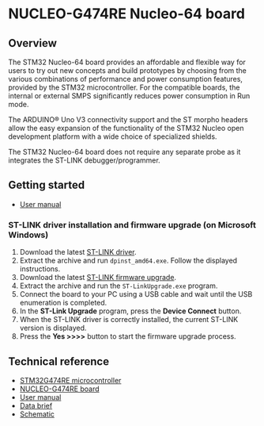 # NUCLEO-G474RE Nucleo-64 board

## Overview

The STM32 Nucleo-64 board provides an affordable and flexible way for users to try out new concepts and build prototypes by choosing from the various combinations of performance and power consumption features, provided by the STM32 microcontroller. For the compatible boards, the internal or external SMPS significantly reduces power consumption in Run mode.

The ARDUINO® Uno V3 connectivity support and the ST morpho headers allow the easy expansion of the functionality of the STM32 Nucleo open development platform with a wide choice of specialized shields.

The STM32 Nucleo-64 board does not require any separate probe as it integrates the ST-LINK debugger/programmer.

## Getting started

- [User manual](https://www.st.com/resource/en/user_manual/um2505-stm32g4-nucleo64-boards-mb1367-stmicroelectronics.pdf)

### ST-LINK driver installation and firmware upgrade (on Microsoft Windows)

1. Download the latest [ST-LINK driver](https://www.st.com/en/development-tools/stsw-link009.html).
2. Extract the archive and run `dpinst_amd64.exe`. Follow the displayed instructions.
3. Download the latest [ST-LINK firmware upgrade](https://www.st.com/en/development-tools/stsw-link007.html).
4. Extract the archive and run the `ST-LinkUpgrade.exe` program.
5. Connect the board to your PC using a USB cable and wait until the USB enumeration is completed.
6. In the **ST-Link Upgrade** program, press the **Device Connect** button.
7. When the ST-LINK driver is correctly installed, the current ST-LINK version is displayed.
8. Press the **Yes >>>>** button to start the firmware upgrade process.

## Technical reference

- [STM32G474RE microcontroller](https://www.st.com/en/microcontrollers-microprocessors/stm32g474re.html)
- [NUCLEO-G474RE board](https://www.st.com/en/evaluation-tools/nucleo-g474re.html)
- [User manual](https://www.st.com/resource/en/user_manual/um2505-stm32g4-nucleo64-boards-mb1367-stmicroelectronics.pdf)
- [Data brief](https://www.st.com/resource/en/data_brief/nucleo-g474re.pdf)
- [Schematic](https://www.st.com/resource/en/schematic_pack/mb1367-g474re-c04_schematic.pdf)

